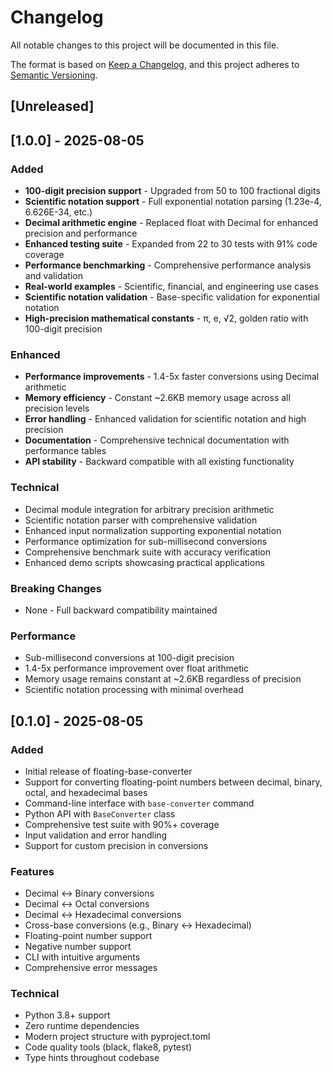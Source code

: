 # Changelog

All notable changes to this project will be documented in this file.

The format is based on [Keep a Changelog](https://keepachangelog.com/en/1.0.0/),
and this project adheres to [Semantic Versioning](https://semver.org/spec/v2.0.0.html).

## [Unreleased]

## [1.0.0] - 2025-08-05

### Added
- **100-digit precision support** - Upgraded from 50 to 100 fractional digits
- **Scientific notation support** - Full exponential notation parsing (1.23e-4, 6.626E-34, etc.)
- **Decimal arithmetic engine** - Replaced float with Decimal for enhanced precision and performance
- **Enhanced testing suite** - Expanded from 22 to 30 tests with 91% code coverage
- **Performance benchmarking** - Comprehensive performance analysis and validation
- **Real-world examples** - Scientific, financial, and engineering use cases
- **Scientific notation validation** - Base-specific validation for exponential notation
- **High-precision mathematical constants** - π, e, √2, golden ratio with 100-digit precision

### Enhanced
- **Performance improvements** - 1.4-5x faster conversions using Decimal arithmetic
- **Memory efficiency** - Constant ~2.6KB memory usage across all precision levels
- **Error handling** - Enhanced validation for scientific notation and high precision
- **Documentation** - Comprehensive technical documentation with performance tables
- **API stability** - Backward compatible with all existing functionality

### Technical
- Decimal module integration for arbitrary precision arithmetic
- Scientific notation parser with comprehensive validation
- Enhanced input normalization supporting exponential notation
- Performance optimization for sub-millisecond conversions
- Comprehensive benchmark suite with accuracy verification
- Enhanced demo scripts showcasing practical applications

### Breaking Changes
- None - Full backward compatibility maintained

### Performance
- Sub-millisecond conversions at 100-digit precision
- 1.4-5x performance improvement over float arithmetic
- Memory usage remains constant at ~2.6KB regardless of precision
- Scientific notation processing with minimal overhead

## [0.1.0] - 2025-08-05

### Added
- Initial release of floating-base-converter
- Support for converting floating-point numbers between decimal, binary, octal, and hexadecimal bases
- Command-line interface with `base-converter` command
- Python API with `BaseConverter` class
- Comprehensive test suite with 90%+ coverage
- Input validation and error handling
- Support for custom precision in conversions

### Features
- Decimal ↔ Binary conversions
- Decimal ↔ Octal conversions  
- Decimal ↔ Hexadecimal conversions
- Cross-base conversions (e.g., Binary ↔ Hexadecimal)
- Floating-point number support
- Negative number support
- CLI with intuitive arguments
- Comprehensive error messages

### Technical
- Python 3.8+ support
- Zero runtime dependencies
- Modern project structure with pyproject.toml
- Code quality tools (black, flake8, pytest)
- Type hints throughout codebase
